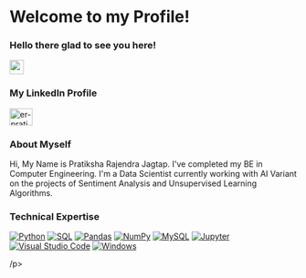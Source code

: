 # Welcome to my Profile! 
### Hello there glad to see you here! 
<a> <img src="https://media.giphy.com/media/hvRJCLFzcasrR4ia7z/giphy.gif" width="25px"></a>

### My LinkedIn Profile 

<a href="https://www.linkedin.com/in/er-pratiksha-jagtap/" target="_blank"><img 
align="center" src="https://raw.githubusercontent.com/rahuldkjain/github-profile-readme-generator/master/src/images/icons/Social/linked-in-alt.svg" alt="er-pratiksha-jagtap" height="30" width="40" /></a>

### About Myself
Hi, My Name is Pratiksha Rajendra Jagtap. I've completed my BE in Computer Engineering.
I'm a Data Scientist currently working with AI Variant on the projects of Sentiment Analysis and Unsupervised Learning Algorithms.


### Technical Expertise

<p>
  <a href="#"><img alt="Python" src="https://img.shields.io/badge/Python-14354C.svg?logo=python&logoColor=white"></a>
  <a href="#"><img alt="SQL" src="https://custom-icon-badges.herokuapp.com/badge/SQL-025E8C.svg?logo=database&logoColor=white"></a>
  <a href="#"><img alt="Pandas" src="https://img.shields.io/badge/Pandas-150458.svg?logo=pandas&logoColor=white"></a>
  <a href="#"><img alt="NumPy" src="https://img.shields.io/badge/Numpy-013243.svg?logo=numpy&logoColor=white"></a>
   <a href="#"><img alt="MySQL" src="https://img.shields.io/badge/MySQL-00f.svg?logo=mysql&logoColor=white"></a>
   <a href="#"><img alt="Jupyter" src="https://img.shields.io/badge/Jupyter-F37626.svg?logo=Jupyter&logoColor=white"></a>
   <a href="#"><img alt="Visual Studio Code" src="https://img.shields.io/badge/Visual%20Studio%20Code-0078d7.svg?logo=visual-studio-code&logoColor=white"></a>
   <a href="#"><img alt="Windows" src="https://img.shields.io/badge/Python-14354C.svg?logo=python&logoColor=white"></a>

  /p>





<!-- BLOG-POST-LIST:END -->
